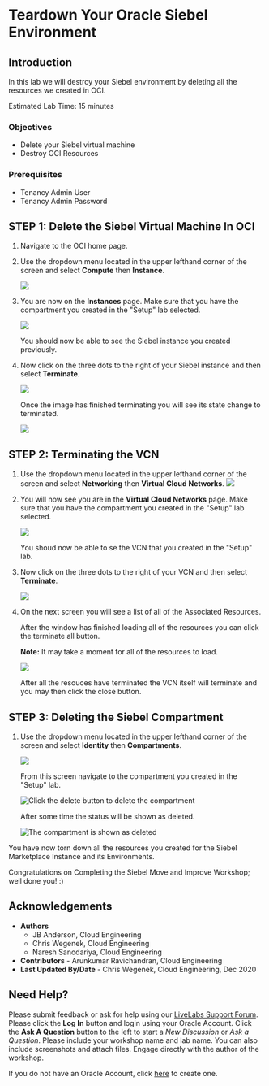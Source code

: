 # Teardown Your Oracle Siebel Environment

## Introduction
In this lab we will destroy your Siebel environment by deleting all the resources we created in OCI.

Estimated Lab Time: 15 minutes


### Objectives
* Delete your Siebel virtual machine
* Destroy OCI Resources

### Prerequisites
* Tenancy Admin User
* Tenancy Admin Password

## **STEP 1:** Delete the Siebel Virtual Machine In OCI

1. Navigate to the OCI home page.

2. Use the dropdown menu located in the upper lefthand corner of the screen and select **Compute** then **Instance**.

    ![](./images/dropdown_compute_instance.png " ")

3. You are now on the **Instances** page. Make sure that you have the compartment you created in the "Setup" lab selected. 

    ![](./images/correct_compartment.png " ")

    You should now be able to see the Siebel instance you created previously.

4. Now click on the three dots to the right of your Siebel instance and then select **Terminate**.

    ![](./images/terminate_instance.png " ")

    Once the image has finished terminating you will see its state change to terminated.

    ![](./images/terminated_instance_evidence.png " ")

## **STEP 2:** Terminating the VCN

1. Use the dropdown menu located in the upper lefthand corner of the screen and select **Networking** then **Virtual Cloud Networks**.
    ![](./images/dropdown_networking_vcn.png " ")

2. You will now see you are in the **Virtual Cloud Networks** page. Make sure that you have the compartment you created in the "Setup" lab selected. 

    ![](./images/correct_compartment.png " ")

    You shoud now be able to se the VCN that you created in the "Setup" lab.

3. Now click on the three dots to the right of your VCN and then select **Terminate**.

    ![](./images/siebelVCN.png " ")

4. On the next screen you will see a list of all of the Associated Resources.

    After the window has finished loading all of the resources you can click the terminate all button.

    **Note:** It may take a moment for all of the resources to load.

    ![](./images/terminate_confirm.png " ")

    After all the resouces have terminated the VCN itself will terminate and you may then click the close button.

## **STEP 3:** Deleting the Siebel Compartment 

1.  Use the dropdown menu located in the upper lefthand corner of the screen and select **Identity** then **Compartments**.

    ![](./images/dropdown_compartment.png " ")

    From this screen navigate to the compartment you created in the "Setup" lab.

    ![Click the delete button to delete the compartment](./images/delete_compartment.png " ")

    After some time the status will be shown as deleted.

    ![The compartment is shown as deleted](./images/deleted_compartment.png " ")

You have now torn down all the resources you created for the Siebel Marketplace Instance and its Environments.

Congratulations on Completing the Siebel Move and Improve Workshop; well done you! :)


## Acknowledgements
* **Authors**
  - JB Anderson, Cloud Engineering
  - Chris Wegenek, Cloud Engineering
  - Naresh Sanodariya, Cloud Engineering
* **Contributors** -  Arunkumar Ravichandran, Cloud Engineering
* **Last Updated By/Date** - Chris Wegenek, Cloud Engineering, Dec 2020

## Need Help?
Please submit feedback or ask for help using our [LiveLabs Support Forum](https://community.oracle.com/tech/developers/categories/migrate-saas-to-oci). Please click the **Log In** button and login using your Oracle Account. Click the **Ask A Question** button to the left to start a *New Discussion* or *Ask a Question*.  Please include your workshop name and lab name.  You can also include screenshots and attach files.  Engage directly with the author of the workshop.

If you do not have an Oracle Account, click [here](https://profile.oracle.com/myprofile/account/create-account.jspx) to create one.
